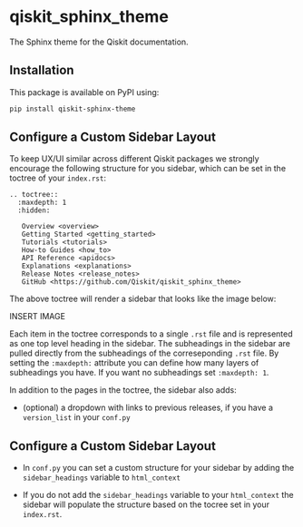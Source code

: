 # qiskit_sphinx_theme
The Sphinx theme for the Qiskit documentation.


## Installation

This package is available on PyPI using:

```bash
pip install qiskit-sphinx-theme
```

## Configure a Custom Sidebar Layout

To keep UX/UI similar across different Qiskit packages we strongly encourage the following structure for you sidebar, which can be set in the toctree of your `index.rst`:

```
.. toctree::
  :maxdepth: 1
  :hidden:

   Overview <overview>
   Getting Started <getting_started>
   Tutorials <tutorials>
   How-to Guides <how_to>
   API Reference <apidocs>
   Explanations <explanations>
   Release Notes <release_notes>
   GitHub <https://github.com/Qiskit/qiskit_sphinx_theme>
```

The above toctree will render a sidebar that looks like the image below:

INSERT IMAGE

Each item in the toctree corresponds to a single `.rst` file and is represented as one top level heading in the sidebar. The subheadings in the sidebar are pulled directly from the subheadings of the correseponding `.rst` file. By setting the `:maxdepth:` attribute you can define how many layers of subheadings you have. If you want no subheadings set `:maxdepth: 1`.

In addition to the pages in the toctree, the sidebar also adds:
- (optional) a dropdown with links to previous releases, if you have a `version_list` in your `conf.py`

## Configure a Custom Sidebar Layout

- In `conf.py` you can set a custom structure for your sidebar by adding the `sidebar_headings` variable to `html_context`

- If you do not add the `sidebar_headings` variable to your `html_context` the sidebar will populate the structure based on the tocree set in your `index.rst`.